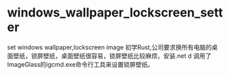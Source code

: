 # windows_wallpaper_lockscreen_setter
set windows wallpaper,lockscreen image
初学Rust,公司要求换所有电脑的桌面壁纸，锁屏壁纸，桌面壁纸很容易，锁屏壁纸比较麻烦，安装.net d 调用了ImageGlass的igcmd.exe命令行工具来设置锁屏壁纸。
